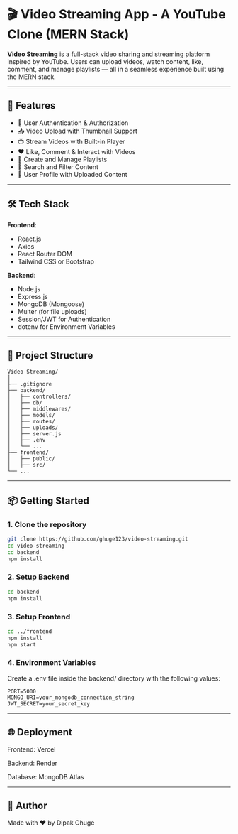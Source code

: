 # 🎬 Video Streaming App - A YouTube Clone (MERN Stack)

**Video Streaming** is a full-stack video sharing and streaming platform inspired by YouTube. Users can upload videos, watch content, like, comment, and manage playlists — all in a seamless experience built using the MERN stack.

---

## 🚀 Features

- 🔐 User Authentication & Authorization  
- 📤 Video Upload with Thumbnail Support  
- 📺 Stream Videos with Built-in Player  
- ❤️ Like, Comment & Interact with Videos  
- 📁 Create and Manage Playlists  
- 🔎 Search and Filter Content  
- 👤 User Profile with Uploaded Content  

---

## 🛠️ Tech Stack

**Frontend**:
- React.js  
- Axios  
- React Router DOM  
- Tailwind CSS or Bootstrap  

**Backend**:
- Node.js  
- Express.js  
- MongoDB (Mongoose)  
- Multer (for file uploads)  
- Session/JWT for Authentication  
- dotenv for Environment Variables  

---

## 📂 Project Structure

```plaintext
Video Streaming/
│
├── .gitignore
├── backend/
│   ├── controllers/
│   ├── db/ 
│   ├── middlewares/ 
│   ├── models/ 
│   ├── routes/
│   ├── uploads/
│   ├── server.js
│   ├── .env
│   └── ...
├── frontend/
│   ├── public/
│   ├── src/
└── ...
```


---

## 📦 Getting Started

### 1. Clone the repository

```bash
git clone https://github.com/ghuge123/video-streaming.git
cd video-streaming
cd backend
npm install
```
### 2. Setup Backend

```bash
cd backend
npm install
```
### 3. Setup Frontend

```bash
cd ../frontend
npm install
npm start
```

### 4.  Environment Variables

Create a .env file inside the backend/ directory with the following values:

```env
PORT=5000
MONGO_URI=your_mongodb_connection_string
JWT_SECRET=your_secret_key
```

--- 

## 🌐 Deployment
Frontend: Vercel 

Backend: Render

Database: MongoDB Atlas

---

## 🙌 Author
Made with ❤️ by Dipak Ghuge



